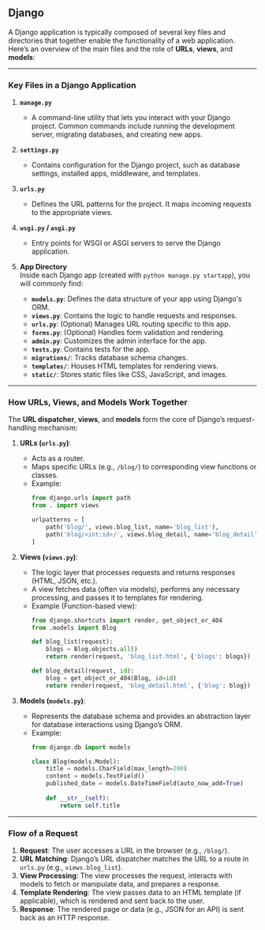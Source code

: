## Django
A Django application is typically composed of several key files and directories that together enable the functionality of a web application. Here’s an overview of the main files and the role of **URLs**, **views**, and **models**:

---

### Key Files in a Django Application
1. **`manage.py`**  
   - A command-line utility that lets you interact with your Django project. Common commands include running the development server, migrating databases, and creating new apps.

2. **`settings.py`**  
   - Contains configuration for the Django project, such as database settings, installed apps, middleware, and templates.

3. **`urls.py`**  
   - Defines the URL patterns for the project. It maps incoming requests to the appropriate views.

4. **`wsgi.py` / `asgi.py`**  
   - Entry points for WSGI or ASGI servers to serve the Django application.

5. **App Directory**  
   Inside each Django app (created with `python manage.py startapp`), you will commonly find:
   - **`models.py`**: Defines the data structure of your app using Django's ORM.
   - **`views.py`**: Contains the logic to handle requests and responses.
   - **`urls.py`**: (Optional) Manages URL routing specific to this app.
   - **`forms.py`**: (Optional) Handles form validation and rendering.
   - **`admin.py`**: Customizes the admin interface for the app.
   - **`tests.py`**: Contains tests for the app.
   - **`migrations/`**: Tracks database schema changes.
   - **`templates/`**: Houses HTML templates for rendering views.
   - **`static/`**: Stores static files like CSS, JavaScript, and images.

---

### How URLs, Views, and Models Work Together
The **URL dispatcher**, **views**, and **models** form the core of Django’s request-handling mechanism:

1. **URLs (`urls.py`)**:
   - Acts as a router.
   - Maps specific URLs (e.g., `/blog/`) to corresponding view functions or classes.
   - Example:
     ```python
     from django.urls import path
     from . import views
     
     urlpatterns = [
         path('blog/', views.blog_list, name='blog_list'),
         path('blog/<int:id>/', views.blog_detail, name='blog_detail'),
     ]
     ```

2. **Views (`views.py`)**:
   - The logic layer that processes requests and returns responses (HTML, JSON, etc.).
   - A view fetches data (often via models), performs any necessary processing, and passes it to templates for rendering.
   - Example (Function-based view):
     ```python
     from django.shortcuts import render, get_object_or_404
     from .models import Blog
     
     def blog_list(request):
         blogs = Blog.objects.all()
         return render(request, 'blog_list.html', {'blogs': blogs})
     
     def blog_detail(request, id):
         blog = get_object_or_404(Blog, id=id)
         return render(request, 'blog_detail.html', {'blog': blog})
     ```

3. **Models (`models.py`)**:
   - Represents the database schema and provides an abstraction layer for database interactions using Django’s ORM.
   - Example:
     ```python
     from django.db import models
     
     class Blog(models.Model):
         title = models.CharField(max_length=200)
         content = models.TextField()
         published_date = models.DateTimeField(auto_now_add=True)
         
         def __str__(self):
             return self.title
     ```

---

### Flow of a Request
1. **Request**: The user accesses a URL in the browser (e.g., `/blog/`).
2. **URL Matching**: Django’s URL dispatcher matches the URL to a route in `urls.py` (e.g., `views.blog_list`).
3. **View Processing**: The view processes the request, interacts with models to fetch or manipulate data, and prepares a response.
4. **Template Rendering**: The view passes data to an HTML template (if applicable), which is rendered and sent back to the user.
5. **Response**: The rendered page or data (e.g., JSON for an API) is sent back as an HTTP response.

